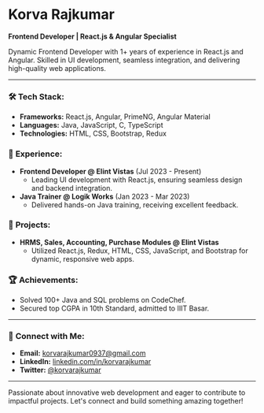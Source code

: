# Korva Rajkumar

**Frontend Developer | React.js & Angular Specialist**

Dynamic Frontend Developer with 1+ years of experience in React.js and Angular. Skilled in UI development, seamless integration, and delivering high-quality web applications.

---

### 🛠️ **Tech Stack:**
- **Frameworks:** React.js, Angular, PrimeNG, Angular Material
- **Languages:** Java, JavaScript, C, TypeScript
- **Technologies:** HTML, CSS, Bootstrap, Redux

### 🌟 **Experience:**
- **Frontend Developer @ Elint Vistas** (Jul 2023 - Present)
  - Leading UI development with React.js, ensuring seamless design and backend integration.
- **Java Trainer @ Logik Works** (Jan 2023 - Mar 2023)
  - Delivered hands-on Java training, receiving excellent feedback.

### 🚀 **Projects:**
- **HRMS, Sales, Accounting, Purchase Modules @ Elint Vistas**
  - Utilized React.js, Redux, HTML, CSS, JavaScript, and Bootstrap for dynamic, responsive web apps.

### 🏆 **Achievements:**
- Solved 100+ Java and SQL problems on CodeChef.
- Secured top CGPA in 10th Standard, admitted to IIIT Basar.

---

### 🔗 **Connect with Me:**
- **Email:** [korvarajkumar0937@gmail.com](mailto:korvarajkumar0937@gmail.com)
- **LinkedIn:** [linkedin.com/in/korvarajkumar](www.linkedin.com/in/korva-rajkumar-140647227)
- **Twitter:** [@korvarajkumar](https://twitter.com/korvarajkumar)

---

Passionate about innovative web development and eager to contribute to impactful projects. Let's connect and build something amazing together!

